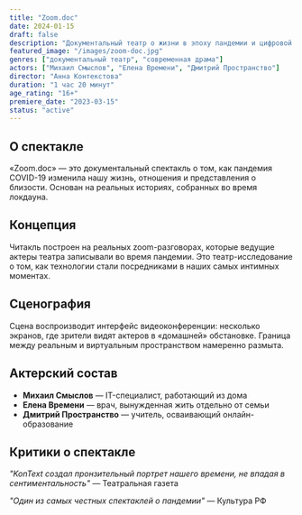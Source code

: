 ```yaml
---
title: "Zoom.doc"
date: 2024-01-15
draft: false
description: "Документальный театр о жизни в эпоху пандемии и цифровой изоляции"
featured_image: "/images/zoom-doc.jpg"
genres: ["документальный театр", "современная драма"]
actors: ["Михаил Смыслов", "Елена Времени", "Дмитрий Пространство"]
director: "Анна Контекстова"
duration: "1 час 20 минут"
age_rating: "16+"
premiere_date: "2023-03-15"
status: "active"
---
```


## О спектакле

«Zoom.doc» — это документальный спектакль о том, как пандемия COVID-19 изменила нашу жизнь, отношения и представления о близости. Основан на реальных историях, собранных во время локдауна.

## Концепция

Читакль построен на реальных zoom-разговорах, которые ведущие актеры театра записывали во время пандемии. Это театр-исследование о том, как технологии стали посредниками в наших самых интимных моментах.

## Сценография

Сцена воспроизводит интерфейс видеоконференции: несколько экранов, где зрители видят актеров в «домашней» обстановке. Граница между реальным и виртуальным пространством намеренно размыта.

## Актерский состав

- **Михаил Смыслов** — IT-специалист, работающий из дома
- **Елена Времени** — врач, вынужденная жить отдельно от семьи
- **Дмитрий Пространство** — учитель, осваивающий онлайн-образование

## Критики о спектакле

*"KonText создал пронзительный портрет нашего времени, не впадая в сентиментальность"* — Театральная газета

*"Один из самых честных спектаклей о пандемии"* — Культура РФ
